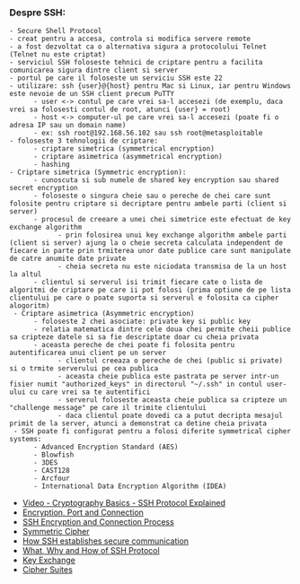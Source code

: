 ### Despre SSH:
  
    - Secure Shell Protocol
    - creat pentru a accesa, controla si modifica servere remote
    - a fost dezvoltat ca o alternativa sigura a protocolului Telnet (Telnet nu este criptat)
    - serviciul SSH foloseste tehnici de criptare pentru a facilita comunicarea sigura dintre client si server
    - portul pe care il foloseste un serviciu SSH este 22
    - utilizare: ssh {user}@{host} pentru Mac si Linux, iar pentru Windows este nevoie de un SSH client precum PuTTY
          - user <-> contul pe care vrei sa-l accesezi (de exemplu, daca vrei sa folosesti contul de root, atunci {user} = root)
          - host <-> computer-ul pe care vrei sa-l accesezi (poate fi o adresa IP sau un domain name)
          - ex: ssh root@192.168.56.102 sau ssh root@metasploitable
    - foloseste 3 tehnologii de criptare:
          - criptare simetrica (symmetrical encryption)
          - criptare asimetrica (asymmetrical encryption)
          - hashing
    - Criptare simetrica (Symmetric encryption):
          - cunoscuta si sub numele de shared key encryption sau shared secret encryption
          - foloseste o singura cheie sau o pereche de chei care sunt folosite pentru criptare si decriptare pentru ambele parti (client si server)
          - procesul de creeare a unei chei simetrice este efectuat de key exchange algorithm
                - prin folosirea unui key exchange algorithm ambele parti (client si server) ajung la o cheie secreta calculata independent de fiecare in parte prin trmiterea unor date publice care sunt manipulate de catre anumite date private
                - cheia secreta nu este niciodata transmisa de la un host la altul
          - clientul si serverul isi trimit fiecare cate o lista de algoritmi de criptare pe care ii pot folosi (prima optiune de pe lista clientului pe care o poate suporta si serverul e folosita ca cipher alogoritm)
     - Criptare asimetrica (Asymmetric encryption)
          - foloseste 2 chei asociate: private key si public key
          - relatia matematica dintre cele doua chei permite cheii publice sa cripteze datele si sa fie descriptate doar cu cheia privata
          - aceasta pereche de chei poate fi folosita pentru autentificarea unui client pe un server
                - clientul creeaza o pereche de chei (public si private) si o trmite serverului pe cea publica
                - aceasta cheie publica este pastrata pe server intr-un fisier numit "authorized_keys" in directorul "~/.ssh" in contul user-ului cu care vrei sa te autentifici
                - serverul foloseste aceasta cheie publica sa cripteze un "challenge message" pe care il trimite clientului
                - daca clientul poate dovedi ca a putut decripta mesajul primit de la server, atunci a demonstrat ca detine cheia privata
     - SSH poate fi configurat pentru a folosi diferite symmetrical cipher systems:
          - Advanced Encryption Standard (AES)
          - Blowfish
          - 3DES
          - CAST128
          - Arcfour
          - International Data Encryption Algorithm (IDEA)
          
  - [Video - Cryptography Basics - SSH Protocol Explained](https://www.youtube.com/watch?v=0Sffl7YO0aY)
  - [Encryption, Port and Connection](https://www.hostinger.com/tutorials/ssh-tutorial-how-does-ssh-work)
  - [SSH Encryption and Connection Process](https://www.digitalocean.com/community/tutorials/understanding-the-ssh-encryption-and-connection-process)
  - [Symmetric Cipher](https://www.hypr.com/symmetric-cipher/)
  - [How SSH establishes secure communication](https://www.redhat.com/sysadmin/ssh-secure-communication)
  - [What, Why and How of SSH Protocol](https://www.keyfactor.com/blog/ssh-protocol/)
  - [Key Exchange](https://www.jscape.com/blog/key-exchange)
  - [Cipher Suites](https://docs.microsoft.com/en-us/windows/win32/secauthn/cipher-suites-in-schannel)
